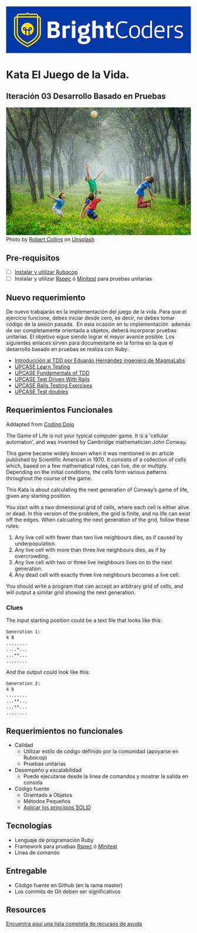 ![BrightCoders Logo](img/logo-bc.png)

# Kata El Juego de la Vida. 
## Iteración 03 Desarrollo Basado en Pruebas
![cover](img/cover.jpg)
<span>Photo by <a href="https://unsplash.com/@robbie36?utm_source=unsplash&amp;utm_medium=referral&amp;utm_content=creditCopyText">Robert Collins</a> on <a href="https://unsplash.com/s/photos/life?utm_source=unsplash&amp;utm_medium=referral&amp;utm_content=creditCopyText">Unsplash</a></span>

## Pre-requisitos
- [ ] [Instalar y utilizar Rubocop](https://github.com/bright-coders/commons/tree/master/topics/rubocop)
- [ ] Instalar y utilizar [Rspec](https://rspec.info/) ó [Minitest](https://github.com/seattlerb/minitest) para pruebas unitarias

## Nuevo requerimiento
De nuevo trabajarás en la implementación del juego de la vida. Para que el ejercicio funcione, debes iniciar desde cero, es decir, no debes tomar código de la sesión pasada. 
En esta ocasión en tu implementación  además de ser completamente orientada a objetos, deberá incorporar pruebas unitarias. El objetivo sigue siendo lograr el mayor avance posible.
Los siguientes enlaces sirven para documentarte en la forma en la que el desarrollo basado en pruebas se realiza con Ruby:
- [Introducción al TDD por Eduardo Hernández ingeniero de MagmaLabs](https://github.com/bright-coders/commons/tree/master/topics/tdd)
- [UPCASE Learn Testing](https://thoughtbot.com/upcase/testing)
- [UPCASE Fundamentals of TDD](https://thoughtbot.com/upcase/fundamentals-of-tdd)
- [UPCASE Test Driven With Rails](https://thoughtbot.com/upcase/test-driven-rails)
- [UPCASE Rails Testing Exercises](https://thoughtbot.com/upcase/rails-testing-exercises)
- [UPCASE Test doubles](https://thoughtbot.com/upcase/test-doubles)

## Requerimientos Funcionales
Addapted from [Coding Dojo](https://codingdojo.org)

The Game of Life is not your typical computer game. It is a 'cellular automaton', and was invented by Cambridge mathematician John Conway.

This game became widely known when it was mentioned in an article published by Scientific American in 1970. It consists of a collection of cells which, based on a few mathematical rules, can live, die or multiply. Depending on the initial conditions, the cells form various patterns throughout the course of the game.

This Kata is about calculating the next generation of Conway’s game of life, given any starting position. 

You start with a two dimensional grid of cells, where each cell is either alive or dead. In this version of the problem, the grid is finite, and no life can exist off the edges. When calcuating the next generation of the grid, follow these rules:

1. Any live cell with fewer than two live neighbours dies, as if caused by underpopulation.
2. Any live cell with more than three live neighbours dies, as if by overcrowding.
3. Any live cell with two or three live neighbours lives on to the next generation.
4. Any dead cell with exactly three live neighbours becomes a live cell.

You should write a program that can accept an arbitrary grid of cells, and will output a similar grid showing the next generation.

### Clues
The input starting position could be a text file that looks like this:
```
Generation 1:
4 8
........
....*...
...**...
........
```
And the output could look like this:
```
Generation 2:
4 8
........
...**...
...**...
........
```
## Requerimientos no funcionales
- Calidad
  - Utilizar estilo de código definido por la comunidad (apoyarse en Rubocop)
  - Pruebas unitarias
- Desempeño y escalabilidad
  - Puede ejecutarse desde la linea de comandos y mostrar la salida en consola
- Código fuente
  - Orientado a Objetos 
  - Métodos Pequeños
  - [Aplicar los principios SOLID](https://rubygarage.org/blog/solid-principles-of-ood)
  
## Tecnologías
- Lenguaje de programación Ruby
- Framework para pruebas [Rspec](https://rspec.info/) ó [Minitest](https://github.com/seattlerb/minitest)
- Línea de comando

## Entregable
- Código fuente en Github (en la rama master)
- Los commits de Git deben ser significativos

## Resources
[Encuentra aquí una lista completa de recursos de ayuda](https://github.com/bright-coders/commons/tree/master/topics/resources)
